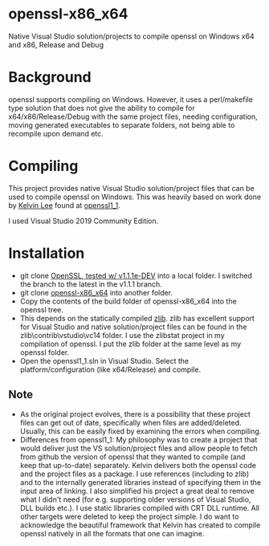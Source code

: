 # openssl-x86_x64
Native Visual Studio solution/projects to compile openssl on Windows x64 and x86, Release and Debug

# Background #
openssl supports compiling on Windows. However, it uses a
perl/makefile type solution that does not give the ability to compile
for x64/x86/Release/Debug with the same project files, needing
configuration, moving generated executables to separate folders, not
being able to recompile upon demand etc.

# Compiling #
This project provides native Visual Studio solution/project files that
can be used to compile openssl on Windows. This was heavily based on
work done by [Kelvin Lee](https://github.com/kiyolee) found at
[openssl1_1](https://github.com/kiyolee/openssl1_1-win-build).

I used Visual Studio 2019 Community Edition.

# Installation #

  * git clone [OpenSSL, tested w/ v1.1.1e-DEV](https://github.com/openssl/openssl) into a local folder. I switched the branch to the latest in the v1.1.1 branch.
  * git clone [openssl-x86_x64](https://github.com/sridharb1/openssl-x86_x64) into another folder. 
  * Copy the contents of the build folder of openssl-x86_x64 into the openssl tree.
  * This depends on the statically compiled [zlib](https://github.com/madler/zlib). zlib has excellent support for Visual Studio and native solution/project files can be found in the zlib\contrib\vstudio\vc14 folder. I use the zlibstat project in my compilation of openssl. I put the zlib folder at the same level as my openssl folder.
  * Open the openssl1_1.sln in Visual Studio. Select the platform/configuration (like
    x64/Release) and compile.
    
## Note ##

  * As the original project evolves, there is a possibility that these
project files can get out of date, specifically when files are
added/deleted. Usually, this can be easily fixed by examining the
errors when compiling.
  * Differences from openssl1_1: My philosophy was to create a project that would deliver just the VS solution/project files and allow people to fetch from github the version of openssl that they wanted to compile (and keep that up-to-date) separately. Kelvin delivers both the openssl code and the project files as a package. I use references (including to zlib) and to the internally generated libraries instead of specifying them in the input area of linking. I also simplified his project a great deal to remove what I didn't need (for e.g. supporting older versions of Visual Studio, DLL builds etc.). I use static libraries compiled with CRT DLL runtime. All other targets were deleted to keep the project simple. I do want to acknowledge the beautiful framework that Kelvin has created to compile openssl natively in all the formats that one can imagine.
